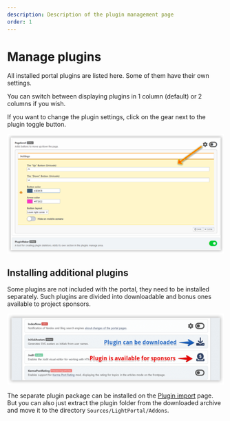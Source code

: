 ```yaml
---
description: Description of the plugin management page
order: 1
---
```


# Manage plugins

All installed portal plugins are listed here. Some of them have their own settings.

You can switch between displaying plugins in 1 column (default) or 2 columns if you wish.

If you want to change the plugin settings, click on the gear next to the plugin toggle button.

![Manage plugins](manage_plugins.png)

## Installing additional plugins

Some plugins are not included with the portal, they need to be installed separately. Such plugins are divided into downloadable and bonus ones available to project sponsors.

![Download additional plugins](download_plugins.png)

The separate plugin package can be installed on the [Plugin import](/plugins/impex) page. But you can also just extract the plugin folder from the downloaded archive and move it to the directory `Sources/LightPortal/Addons`.
